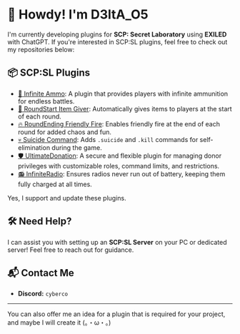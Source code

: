 # 🌟 Howdy! I'm D3ltA_O5

I'm currently developing plugins for **SCP: Secret Laboratory** using **EXILED** with ChatGPT. If you're interested in SCP:SL plugins, feel free to check out my repositories below:

## 📦 SCP:SL Plugins
- [🔫 Infinite Ammo](https://github.com/D3ltA-O5/Infinite_Ammo): A plugin that provides players with infinite ammunition for endless battles.
- [🎁 RoundStart Item Giver](https://github.com/D3ltA-O5/RoundStart_ItemGiver): Automatically gives items to players at the start of each round.
- [🔥 RoundEnding Friendly Fire](https://github.com/D3ltA-O5/RoundEnding_FF): Enables friendly fire at the end of each round for added chaos and fun.
- [💀 Suicide Command](https://github.com/D3ltA-O5/Suicide_Command): Adds `.suicide` and `.kill` commands for self-elimination during the game.
- [🛡️ UltimateDonation](https://github.com/D3ltA-O5/Ultimate_Donation): A secure and flexible plugin for managing donor privileges with customizable roles, command limits, and restrictions.
- [📻 InfiniteRadio](https://github.com/D3ltA-O5/Infinite_Radio): Ensures radios never run out of battery, keeping them fully charged at all times.

Yes, I support and update these plugins.

## 🛠️ Need Help?
I can assist you with setting up an **SCP:SL Server** on your PC or dedicated server! Feel free to reach out for guidance.

## 📬 Contact Me
- **Discord:** `cyberco`

---

You can also offer me an idea for a plugin that is required for your project, and maybe I will create it (。・ω・。)
